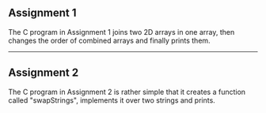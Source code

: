 ## Assignment 1

The C program in Assignment 1 joins two 2D arrays in one array, 
then changes the order of combined arrays and finally prints them.

---

## Assignment 2
 
The C program in Assignment 2 is rather simple that it creates a function 
called "swapStrings", implements it over two strings and prints.



